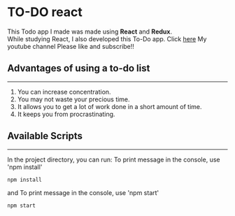 <!-- Heading -->
# TO-DO react

<!-- Text attributes -->
This Todo app I made was made using **React** and **Redux**.<br>
While studying React, I also developed this To-Do app.
Click [here](https://www.youtube.com/channel/UCAaS7vALcXrjGlOFIY60uag) My youtube channel Please like and subscribe!!

## Advantages of using a to-do list
---
<!-- Numbered list -->
1. You can increase concentration.
2. You may not waste your precious time.
3. It allows you to get a lot of work done in a short amount of time.
4. It keeps you from procrastinating.

<!-- Code -->
## Available Scripts
---
In the project directory, you can run:
To print message in the console, use 'npm install'

```react
npm install
```
and To print message in the console, use 'npm start'
```react
npm start
```
